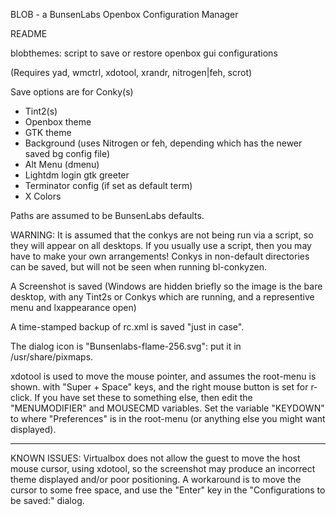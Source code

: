 BLOB - a BunsenLabs Openbox Configuration Manager

README

blobthemes: script to save or restore openbox gui configurations

(Requires yad, wmctrl, xdotool, xrandr, nitrogen|feh, scrot)

Save options are for  Conky(s)
  - Tint2(s)
  - Openbox theme
  - GTK theme
  - Background (uses Nitrogen or feh, depending which
                                  has the newer saved bg config file)
  - Alt Menu (dmenu)
  - Lightdm login gtk greeter
  - Terminator config (if set as default term)
  - X Colors

Paths are assumed to be BunsenLabs defaults.

WARNING: It is assumed that the conkys are not being run via a script, so 
they will appear on all desktops. If you usually use a script, then you 
may have to make your own arrangements! Conkys in non-default directories
can be saved, but will not be seen when running bl-conkyzen.

A Screenshot is saved (Windows are hidden briefly so the image
                       is the bare desktop, with any Tint2s 
                       or Conkys which are running, and a representive
                       menu and lxappearance open)

A time-stamped backup of rc.xml is saved "just in case". 

The dialog icon is "Bunsenlabs-flame-256.svg": put it in /usr/share/pixmaps.

xdotool is used to move the mouse pointer, and assumes the root-menu is shown.
with "Super + Space" keys, and the right mouse button is set for r-click.
If you have set these to something else, then edit the "MENUMODIFIER" and
MOUSECMD variables. Set the variable "KEYDOWN" to where "Preferences" is
in the root-menu (or anything else you might want displayed).

****************************************************************************
KNOWN ISSUES:
Virtualbox does not allow the guest to move the host mouse cursor, using xdotool,
so the screenshot may produce an incorrect theme displayed and/or poor positioning.
A workaround is to move the cursor to some free space, and use the "Enter" key in the
"Configurations to be saved:" dialog.
